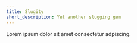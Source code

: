 ```yaml
---
title: Slugity
short_description: Yet another slugging gem
---
```


Lorem ipsum dolor sit amet consectetur adpiscing.